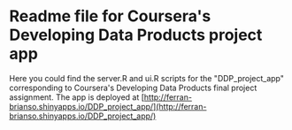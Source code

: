 # Readme file for Coursera's Developing Data Products project app 
Here you could find the server.R and ui.R scripts for the "DDP_project_app"
corresponding to Coursera's Developing Data Products final project assignment.
The app is deployed at [http://ferran-brianso.shinyapps.io/DDP_project_app/](http://ferran-brianso.shinyapps.io/DDP_project_app/)
